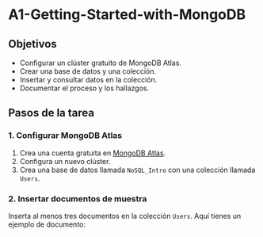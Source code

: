 # A1-Getting-Started-with-MongoDB

## Objetivos
- Configurar un clúster gratuito de MongoDB Atlas.
- Crear una base de datos y una colección.
- Insertar y consultar datos en la colección.
- Documentar el proceso y los hallazgos.

## Pasos de la tarea

### 1. Configurar MongoDB Atlas
1. Crea una cuenta gratuita en [MongoDB Atlas](https://www.mongodb.com/cloud/atlas).
2. Configura un nuevo clúster.
3. Crea una base de datos llamada `NoSQL_Intro` con una colección llamada `Users`.

### 2. Insertar documentos de muestra
Inserta al menos tres documentos en la colección `Users`. Aquí tienes un ejemplo de documento:
